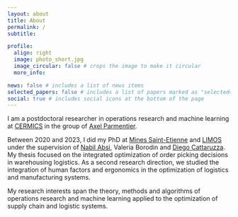 ```yaml
---
layout: about
title: About
permalink: /
subtitle: 

profile:
  align: right
  image: photo_short.jpg
  image_circular: false # crops the image to make it circular
  more_info: 

news: false # includes a list of news items
selected_papers: false # includes a list of papers marked as "selected={true}"
social: true # includes social icons at the bottom of the page
---
```


I am a postdoctoral researcher in operations research and machine learning at [CERMICS](https://cermics-lab.enpc.fr/) in the group of [Axel Parmentier](https://axelparmentier.github.io/).

Between 2020 and 2023, I did my PhD at [Mines Saint-Etienne](https://www.mines-stetienne.fr/) and [LIMOS](https://limos.fr/) under the supervision of [Nabil Absi](http://absi.nabil.free.fr/), Valeria Borodin and [Diego Cattaruzza](https://sites.google.com/site/cattaruzzaxdiego/). My thesis focused on the integrated optimization of order picking decisions in warehousing logistics. As a second research direction, we studied the integration of human factors and ergonomics in the optimization of logistics and manufacturing systems.

My research interests span the theory, methods and algorithms of operations research and machine learning applied to the optimization of supply chain and logistic systems. 

